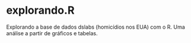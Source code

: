 # explorando.R
Explorando a base de dados dslabs (homicídios nos EUA) com o R. Uma análise a partir de gráficos e tabelas.

